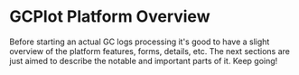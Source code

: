 # GCPlot Platform Overview

Before starting an actual GC logs processing it's good to have a slight overview of the platform features, forms, details, etc. The next sections are just aimed to describe the notable and important parts of it. Keep going!



